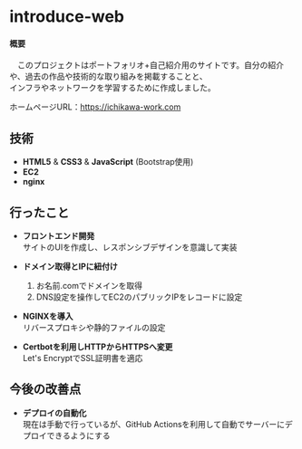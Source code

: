 # introduce-web  
#### 概要　
　このプロジェクトはポートフォリオ+自己紹介用のサイトです。自分の紹介や、過去の作品や技術的な取り組みを掲載することと、  
 インフラやネットワークを学習するために作成しました。

ホームページURL：https://ichikawa-work.com


## 技術
- **HTML5** & **CSS3** & **JavaScript** (Bootstrap使用)
- **EC2**
- **nginx**

## 行ったこと
- **フロントエンド開発**  
  サイトのUIを作成し、レスポンシブデザインを意識して実装
    
- **ドメイン取得とIPに紐付け**
  1. お名前.comでドメインを取得
  2. DNS設定を操作してEC2のパブリックIPをレコードに設定
- **NGINXを導入**  
  リバースプロキシや静的ファイルの設定  
- **Certbotを利用しHTTPからHTTPSへ変更**    
  Let's EncryptでSSL証明書を適応


## 今後の改善点
- **デプロイの自動化**  
  現在は手動で行っているが、GitHub Actionsを利用して自動でサーバーにデプロイできるようにする

